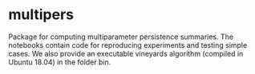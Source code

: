 # multipers
Package for computing multiparameter persistence summaries. The notebooks contain code for reproducing experiments and testing simple cases. We also provide an executable vineyards algorithm (compiled in Ubuntu 18.04) in the folder bin. 
